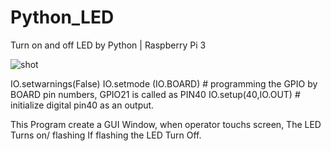 # Python_LED
Turn on and off LED by Python | Raspberry Pi 3

![shot](https://github.com/peymanmajidi/Python_LED/blob/master/shot.jpg)


IO.setwarnings(False)
IO.setmode (IO.BOARD)       # programming the GPIO by BOARD pin numbers, GPIO21 is called as PIN40
IO.setup(40,IO.OUT)         # initialize digital pin40 as an output.


This Program create a GUI Window, when operator touchs screen, The LED Turns on/ flashing
If flashing the LED Turn Off.
